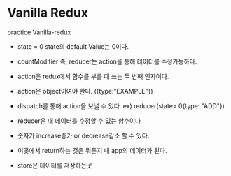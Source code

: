 # Vanilla Redux

practice Vanilla-redux

- state = 0 state의 default Value는 0이다.
- countModifier 즉, reducer는 action을 통해 데이터를 수정가능하다.
- action은 redux에서 함수를 부를 때 쓰는 두 번째 인자이다.
- action은 object이여야 한다. ({type:"EXAMPLE"})
- dispatch를 통해 action을 보낼 수 있다.
  ex) reducer(state= 0{type: "ADD"})

- reducer은 내 데이터를 수정할 수 있는 함수이다
- 숫자가 increase증가 or decrease감소 할 수 있다.
- 이곳에서 return하는 것은 뭐든지 내 app의 데이터가 된다.

- store은 데이터를 저장하는곳
